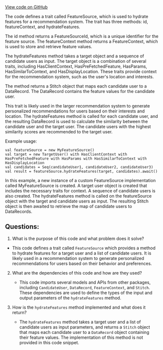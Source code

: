 [View code on GitHub](https://github.com/misbahsy/the-algorithm/follow-recommendations-service/common/src/main/scala/com/twitter/follow_recommendations/common/feature_hydration/common/FeatureSource.scala)

The code defines a trait called FeatureSource, which is used to hydrate features for a recommendation system. The trait has three methods: id, featureContext, and hydrateFeatures. 

The id method returns a FeatureSourceId, which is a unique identifier for the feature source. The featureContext method returns a FeatureContext, which is used to store and retrieve feature values. 

The hydrateFeatures method takes a target object and a sequence of candidate users as input. The target object is a combination of several traits, including HasClientContext, HasPreFetchedFeature, HasParams, HasSimilarToContext, and HasDisplayLocation. These traits provide context for the recommendation system, such as the user's location and interests. 

The method returns a Stitch object that maps each candidate user to a DataRecord. The DataRecord contains the feature values for the candidate user. 

This trait is likely used in the larger recommendation system to generate personalized recommendations for users based on their interests and location. The hydrateFeatures method is called for each candidate user, and the resulting DataRecord is used to calculate the similarity between the candidate user and the target user. The candidate users with the highest similarity scores are recommended to the target user. 

Example usage:

```
val featureSource = new MyFeatureSource()
val target = new TargetUser() with HasClientContext with HasPreFetchedFeature with HasParams with HasSimilarToContext with HasDisplayLocation
val candidates = Seq(candidateUser1, candidateUser2, candidateUser3)
val result = featureSource.hydrateFeatures(target, candidates).await()
```

In this example, a new instance of a custom FeatureSource implementation called MyFeatureSource is created. A target user object is created that includes the necessary traits for context. A sequence of candidate users is also created. The hydrateFeatures method is called on the featureSource object with the target and candidate users as input. The resulting Stitch object is then awaited to retrieve the map of candidate users to DataRecords.
## Questions: 
 1. What is the purpose of this code and what problem does it solve?
   - This code defines a trait called `FeatureSource` which provides a method to hydrate features for a target user and a list of candidate users. It is likely used in a recommendation system to generate personalized recommendations for users based on their behavior and preferences.

2. What are the dependencies of this code and how are they used?
   - This code imports several models and APIs from other packages, including `CandidateUser`, `DataRecord`, `FeatureContext`, and `Stitch`. These dependencies are used to define the types of the input and output parameters of the `hydrateFeatures` method.

3. How is the `hydrateFeatures` method implemented and what does it return?
   - The `hydrateFeatures` method takes a target user and a list of candidate users as input parameters, and returns a `Stitch` object that maps each candidate user to a `DataRecord` object containing their feature values. The implementation of this method is not provided in this code snippet.